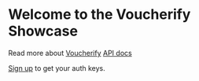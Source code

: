 Welcome to the Voucherify Showcase
==================================

Read more about [Voucherify](https://voucherify.io) 
[API docs](https://docs.voucherify.io)

[Sign up](http://app.voucherify.io/#/signup?plan=standard) to get your auth keys.
